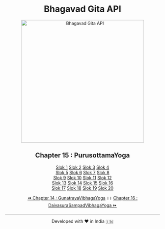 <center><h1>Bhagavad Gita API</h1>
<img alt="Bhagavad Gita API" src="https://repository-images.githubusercontent.com/314205765/0bb18d80-2b22-11eb-8f6f-ccf20c0c2679" width="400vw"/>
<h2>Chapter 15 : PurusottamaYoga</h2>
<p><a href="1">Slok 1</a> <a href="2">Slok 2</a> <a href="3">Slok 3</a> <a href="4">Slok 4</a> <br>
<a href="5">Slok 5</a> <a href="6">Slok 6</a> <a href="7">Slok 7</a> <a href="8">Slok 8</a> <br>
<a href="9">Slok 9</a> <a href="10">Slok 10</a> <a href="11">Slok 11</a> <a href="12">Slok 12</a> <br>
<a href="13">Slok 13</a> <a href="14">Slok 14</a> <a href="15">Slok 15</a> <a href="16">Slok 16</a> <br>
<a href="17">Slok 17</a> <a href="18">Slok 18</a> <a href="19">Slok 19</a> <a href="20">Slok 20</a> <br>
</p><a href="../14">⏪ Chapter 14 : GunatrayaVibhagaYoga</a><b> ।। </b><a href="../16">Chapter 16 : DaivasuraSampadVibhagaYoga ⏩</a>
<hr><p>Developed with ❤️ in India 🇮🇳</p></center>